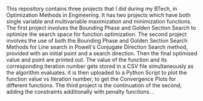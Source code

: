 This repository contains three projects that I did during my BTech, in Optimization Methods in Engineering. It has two projects which have both single variable and multivariable maximization and minimization functions. The first project involves the Bounding Phase and Golden Section Search to optimize the search space for function optimization. The second project involves the use of both the Bounding Phase and Golden Section Search Methods for Line search in Powell's Conjugate Direction Search method, provided with an initial point and a search direction. Then the final optimised value and point are printed out. The value of the function and its corresponding iteration number gets stored in a CSV file simultaneously as the algorithm evaluates. it is then uploaded to a Python Script to plot the function value vs Iteration number, to get the Convergence Plots for different functions. The third project is the continuation of the second, adding the constraints additionally with penalty functions.
.
